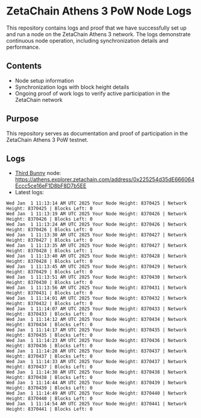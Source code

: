 # ZetaChain Athens 3 PoW Node Logs
This repository contains logs and proof that we have successfully set up and run a node on the ZetaChain Athens 3 network. The logs demonstrate continuous node operation, including synchronization details and performance.

## Contents
- Node setup information
- Synchronization logs with block height details
- Ongoing proof of work logs to verify active participation in the ZetaChain network

## Purpose
This repository serves as documentation and proof of participation in the ZetaChain Athens 3 PoW testnet.

## Logs

- [Third Bunny](https://thirdbunny.xyz/) node: https://athens.explorer.zetachain.com/address/0x225254d35dE666064Eccc5ce16eF1D8bF8D7b5EE
- Latest logs:
```
Wed Jan  1 11:13:14 AM UTC 2025 Your Node Height: 8370425 | Network Height: 8370425 | Blocks Left: 0
Wed Jan  1 11:13:19 AM UTC 2025 Your Node Height: 8370426 | Network Height: 8370426 | Blocks Left: 0
Wed Jan  1 11:13:24 AM UTC 2025 Your Node Height: 8370426 | Network Height: 8370426 | Blocks Left: 0
Wed Jan  1 11:13:30 AM UTC 2025 Your Node Height: 8370427 | Network Height: 8370427 | Blocks Left: 0
Wed Jan  1 11:13:35 AM UTC 2025 Your Node Height: 8370427 | Network Height: 8370428 | Blocks Left: 1
Wed Jan  1 11:13:40 AM UTC 2025 Your Node Height: 8370428 | Network Height: 8370428 | Blocks Left: 0
Wed Jan  1 11:13:45 AM UTC 2025 Your Node Height: 8370429 | Network Height: 8370429 | Blocks Left: 0
Wed Jan  1 11:13:51 AM UTC 2025 Your Node Height: 8370430 | Network Height: 8370430 | Blocks Left: 0
Wed Jan  1 11:13:56 AM UTC 2025 Your Node Height: 8370431 | Network Height: 8370431 | Blocks Left: 0
Wed Jan  1 11:14:01 AM UTC 2025 Your Node Height: 8370432 | Network Height: 8370432 | Blocks Left: 0
Wed Jan  1 11:14:07 AM UTC 2025 Your Node Height: 8370433 | Network Height: 8370433 | Blocks Left: 0
Wed Jan  1 11:14:12 AM UTC 2025 Your Node Height: 8370434 | Network Height: 8370434 | Blocks Left: 0
Wed Jan  1 11:14:17 AM UTC 2025 Your Node Height: 8370435 | Network Height: 8370435 | Blocks Left: 0
Wed Jan  1 11:14:23 AM UTC 2025 Your Node Height: 8370436 | Network Height: 8370436 | Blocks Left: 0
Wed Jan  1 11:14:28 AM UTC 2025 Your Node Height: 8370437 | Network Height: 8370437 | Blocks Left: 0
Wed Jan  1 11:14:33 AM UTC 2025 Your Node Height: 8370437 | Network Height: 8370437 | Blocks Left: 0
Wed Jan  1 11:14:38 AM UTC 2025 Your Node Height: 8370438 | Network Height: 8370438 | Blocks Left: 0
Wed Jan  1 11:14:44 AM UTC 2025 Your Node Height: 8370439 | Network Height: 8370439 | Blocks Left: 0
Wed Jan  1 11:14:49 AM UTC 2025 Your Node Height: 8370440 | Network Height: 8370440 | Blocks Left: 0
Wed Jan  1 11:14:54 AM UTC 2025 Your Node Height: 8370441 | Network Height: 8370441 | Blocks Left: 0
```
